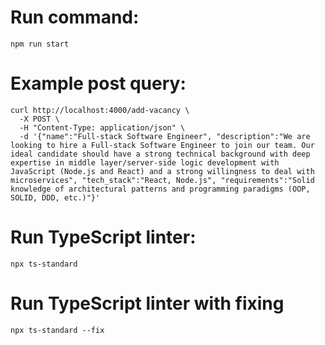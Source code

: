 # Run command:
```
npm run start
```

# Example post query:
```
curl http://localhost:4000/add-vacancy \
  -X POST \
  -H "Content-Type: application/json" \
  -d '{"name":"Full-stack Software Engineer", "description":"We are looking to hire a Full-stack Software Engineer to join our team. Our ideal candidate should have a strong technical background with deep expertise in middle layer/server-side logic development with JavaScript (Node.js and React) and a strong willingness to deal with microservices", "tech_stack":"React, Node.js", "requirements":"Solid knowledge of architectural patterns and programming paradigms (OOP, SOLID, DDD, etc.)"}'
```

# Run TypeScript linter:
```
npx ts-standard
```

# Run TypeScript linter with fixing
```
npx ts-standard --fix
```


